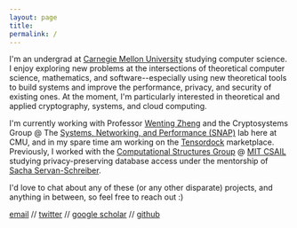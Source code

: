 ```yaml
---
layout: page
title: 
permalink: /
---
```


I'm an undergrad at [Carnegie Mellon University](https://www.cmu.edu/) studying computer science. 
I enjoy exploring new problems at the intersections of theoretical computer science, mathematics, and software--especially using new theoretical tools to build systems and improve the performance, privacy, and security of existing ones. 
At the moment, I'm particularly interested in theoretical and applied cryptography, systems, and cloud computing. 

I'm currently working with Professor [Wenting Zheng](https://wzheng.github.io/) and the Cryptosystems Group @ The [Systems, Networking, and Performance (SNAP)](https://snap.cs.cmu.edu/) lab here at CMU, and in my spare time am working on the [Tensordock](https://tensordock.com/) marketplace. 
Previously, I worked with the [Computational Structures Group](https://www.csail.mit.edu/research/computation-structures-group) @ [MIT CSAIL](https://www.csail.mit.edu/) studying privacy-preserving database access under the mentorship of [Sacha Servan-Schreiber](http://sachaservanschreiber.com/). 

I'd love to chat about any of these (or any other disparate) projects, and anything in between, so feel free to reach out :)

[email](mailto:sbeyzero@andrew.cmu.edu) // [twitter](https://twitter.com/simonbeyzerov) // [google scholar](https://scholar.google.com/citations?user=w08suY8AAAAJ) // [github](https://github.com/sim15)

